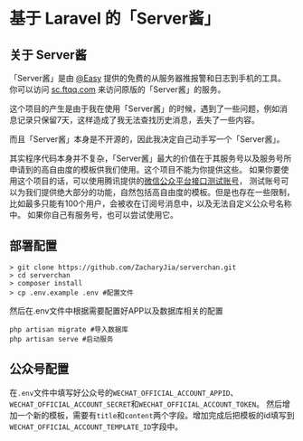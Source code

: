 # 基于 Laravel 的「Server酱」

## 关于 Server酱

「Server酱」是由 [@Easy](https://github.com/easychen) 提供的免费的从服务器推报警和日志到手机的工具。
你可以访问 [sc.ftqq.com](sc.ftqq.com) 来访问原版的「Server酱」的服务。

这个项目的产生是由于我在使用「Server酱」的时候，遇到了一些问题，例如消息记录只保留7天，这样造成了我无法查找历史消息，丢失了一些内容。

而且「Server酱」本身是不开源的，因此我决定自己动手写一个「Server酱」。

其实程序代码本身并不复杂，「Server酱」最大的价值在于其服务号以及服务号所申请到的高自由度的模板供我们使用。这个项目不能为你提供这些。
如果你要使用这个项目的话，可以使用腾讯提供的[微信公众平台接口测试账号](https://mp.weixin.qq.com/debug/cgi-bin/sandbox?t=sandbox/login)，
测试账号可以为我们提供绝大部分的功能，自然包括高自由度的模板。但是也存在一些限制，比如最多只能有100个用户，会被收在订阅号消息中，以及无法自定义公众号名称中。
如果你自己有服务号，也可以尝试使用它。


## 部署配置
```
> git clone https://github.com/ZacharyJia/serverchan.git
> cd serverchan
> composer install
> cp .env.example .env #配置文件
```
然后在.env文件中根据需要配置好APP以及数据库相关的配置
```
php artisan migrate #导入数据库
php artisan serve #启动服务
```

## 公众号配置
在`.env`文件中填写好公众号的`WECHAT_OFFICIAL_ACCOUNT_APPID`、`WECHAT_OFFICIAL_ACCOUNT_SECRET`和`WECHAT_OFFICIAL_ACCOUNT_TOKEN`。
然后增加一个新的模板，需要有`title`和`content`两个字段。增加完成后把模板的id填写到`WECHAT_OFFICIAL_ACCOUNT_TEMPLATE_ID`字段中。
